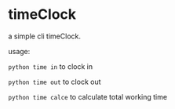 # timeClock

a simple cli timeClock.

usage:

`python time in`  to clock in

`python time out` to clock out

`python time calce` to calculate total working time
